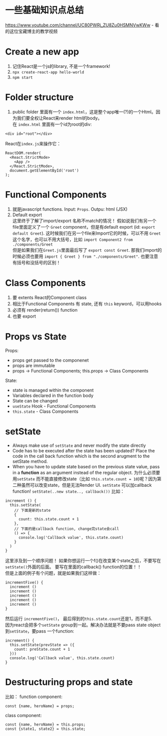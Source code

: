 # 一些基础知识点总结
https://www.youtube.com/channel/UC80PWRj_ZU8Zu0HSMNVwKWw - 看的这位宝藏博主的教学视频

# Create a new app
1. 记住React是一个js的library, 不是一个framework!
2. `npx create-react-app hello-world`
3. `npm start`

# Folder structure
1. public folder 里面有一个 `index.html`，这是整个app唯一(?)的一个Html。因为我们要全权让React来render html的body。   
在 `index.html` 里面有一个id为root的div:   
```
<div id="root"></div>
```
React在`index.js`来操作它：   
```
ReactDOM.render(
  <React.StrictMode>
    <App />
  </React.StrictMode>,
  document.getElementById('root')
);
```
# Functional Components
1. 就是javascript functions. Input: `Props`. Outpu: html (JSX)
2. Default export   
这里终于了解了import/export 名称不match的情况！
假如说我们有另一个file里面定义了一个 `Greet` component，但是有default export (id: `export default Greet`). 这时候我们在另一个file来Import它的时候，可以不用 `Greet`这个名字，也可以不用大括号，比如 `import Component2 from ./components/Greet`      
但是如果我们在`Greet.js`里面最后写了 `export const Greet`. 那我们import的时候必须也要用 `import { Greet } from "./components/Greet"`. 也要注意有括号和没括号的区别！   
# Class Components
1. 要 extents React的Component class
2. 相比于Functional Components 有 state, 还有 `this` keyword，可以用hooks
3. 必须有 render(return()) function
4. 也要 export
# Props vs State
Props:
- props get passed to the componenet
- props are immutable
- props -> Functional Components; this.props -> Class Components

State:
- state is managed within the component
- Variables declared in the function body
- State can be changed
- `useState` Hook - Functional Components
- `this.state` - Class Components
# setState
- Always make use of `setState` and never modify the state directly
- Code has to be executed after the state has been updated? Place the code in the call back function which is the second arugment to the setState method.
- When you have to update state based on the previous state value, pass in a **function** as an argument instead of the regular object.
为什么必须要用`setState` 而不能直接修改state（比如 `this.state.count = 10`)呢？因为第二种虽然可以改变state，但是无法Render UI.
`setState` 可以加callback function! `setState(..new state.., callback())`
比如：   
```
increment () {
  this.setState(
    // 下面是新的state
    {
      count: this.state.count + 1
    },
    // 下面的是callback function, change完state会call
    () => {
      console.log('Callback value', this.state.count)
    }
  )
}
```
这里涉及到一个顺序问题！ 如果你想运行一个f()在改变某个state之后，不要写在`setState()`外面的后面。 要写在里面的callback() function的位置！！   
但是上面的例子有个问题，就是如果我们这样做：   
```
incrementFive() {
  increment ()
  increment ()
  increment ()
  increment ()
  increment ()
}
```
然后运行 `incrementFive()`， 最后得到的`this.state.count`还是1，而不是5.   
因为react会把多个`setState` group到一起。解决办法就是不要pass state object到`setState`，要pass 一个function: 
```
increment() {
  this.setState(prevState => ({
    count: preState.count + 1
  }))
  console.log('Callback value', this.state.count)
}
```
# Destructuring props and state
比如：
function component:   
```
const {name, heroName} = props;
```
class component:
```
const {name, heroName} = this.props;
const {state1, state2} = this.state;
```
